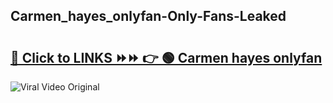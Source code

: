 
 ## Carmen_hayes_onlyfan-Only-Fans-Leaked

# <h2><a href="https://clipsfans.com/Carmen_hayes_onlyfan&ref=git">🔗 Click to LINKS ⏩⏩ 👉 🟢 Carmen hayes onlyfan </a></h2>

<a href="https://clipsfans.com/Carmen_hayes_onlyfan&ref=git" rel="nofollow" data-target="animated-image.originalLink"><img src="https://i.ibb.co.com/xMMVF88/686577567.gif" alt="Viral Video Original" style="max-width: 100%; display: inline-block;" data-target="animated-image.originalImage"></a>
